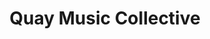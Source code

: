---
description: 流行音乐界的八卦，中规中矩吧，拼内容了。
layout: post
results:
- primaryGenreName: Lifestyle
  version: '1.0.1'
  formattedPrice: 免费
  genreIds:
  - '6012'
  - '6011'
  artworkUrl60: http://is4.mzstatic.com/image/thumb/Purple62/v4/c0/b8/a1/c0b8a1bd-342c-4ce1-d194-d4e8862ff47f/source/60x60bb.jpg
  minimumOsVersion: '8.0'
  appletvScreenshotUrls: &a []
  sellerName: Spendsetter, LLC
  supportedDevices:
  - iPad2Wifi
  - iPad23G
  - iPhone4S
  - iPadThirdGen
  - iPadThirdGen4G
  - iPhone5
  - iPodTouchFifthGen
  - iPadFourthGen
  - iPadFourthGen4G
  - iPadMini
  - iPadMini4G
  - iPhone5c
  - iPhone5s
  - iPhone6
  - iPhone6Plus
  - iPodTouchSixthGen
  genres:
  - 生活
  - 音乐
  currentVersionReleaseDate: '2016-10-12T16:03:23Z'
  trackName: Quay Music Collective
  isVppDeviceBasedLicensingEnabled: true
  description: "The Quay Music Collective app is the easiest way to stay up-to-date
    on all the latest industry news, real-world music business career advice,
    and discover new artists. Download, and start earning awesome rewards
    today!\n\t\t\t\t\t\t\nWithin the app:\n- You’ll have exclusive access
    to content including music industry news, best music business practices,
    new music and more\t\n- Be able to ask questions and discuss all things
    music with fellow musicians and industry professionals\t\t\t\n-  Earn
    rewards to use on limited edition merchandise and experiences\n-  Find
    Quay Music Collective events near you\n-  Be able to share Quay Music
    Collective content with your friends, family and contacts to earn even
    more rewards"
  trackId: 1135044258
  price: 0
  releaseDate: '2016-10-04T14:48:06Z'
  advisories: *a
  screenshotUrls:
  - http://a2.mzstatic.com/us/r30/Purple62/v4/38/34/f2/3834f29d-a8ba-d290-7d67-97d5666f16ce/screen696x696.jpeg
  - http://a1.mzstatic.com/us/r30/Purple62/v4/1a/c4/d1/1ac4d159-65ae-48da-8139-8373c83da154/screen696x696.jpeg
  - http://a2.mzstatic.com/us/r30/Purple62/v4/a0/6c/f2/a06cf2d5-9a9d-6c2d-81d3-f75e44f4539a/screen696x696.jpeg
  artistViewUrl: https://itunes.apple.com/cn/developer/spendsetter/id958304524?uo=4
  primaryGenreId: 6012
  kind: software
  fileSizeBytes: '38301696'
  bundleId: com.quaymusiccollective.advocacy.ios
  trackContentRating: 4+
  releaseNotes: Bugfixes
  trackCensoredName: Quay Music Collective
  contentAdvisoryRating: 4+
  isGameCenterEnabled: false
  artistName: Spendsetter
  languageCodesISO2A:
  - HR
  - EN
  features: *a
  wrapperType: software
  artworkUrl512: http://is4.mzstatic.com/image/thumb/Purple62/v4/c0/b8/a1/c0b8a1bd-342c-4ce1-d194-d4e8862ff47f/source/512x512bb.jpg
  artworkUrl100: http://is4.mzstatic.com/image/thumb/Purple62/v4/c0/b8/a1/c0b8a1bd-342c-4ce1-d194-d4e8862ff47f/source/100x100bb.jpg
  trackViewUrl: https://geo.itunes.apple.com/cn/app/quay-music-collective/id1135044258?mt=8&uo=4
  artistId: 958304524
  currency: CNY
  ipadScreenshotUrls: *a
category: 生活
tags: tag1
resultCount: 1
title: Quay Music Collective

---